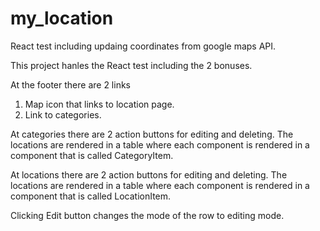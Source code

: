 # my_location
React test including updaing coordinates from google maps API.

This project hanles the React test including the 2 bonuses.

At the footer there are 2 links
   1. Map icon that links to location page.
   2. Link to categories.
   
At categories there are 2 action buttons for editing and deleting.
The locations are rendered in a table where each component is 
rendered in a component that is called CategoryItem.

At locations there are 2 action buttons for editing and deleting.
The locations are rendered in a table where each component is 
rendered in a component that is called LocationItem.

Clicking Edit button changes the mode of the row
to editing mode.
